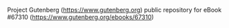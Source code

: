 Project Gutenberg (https://www.gutenberg.org) public repository for
eBook #67310 (https://www.gutenberg.org/ebooks/67310)
